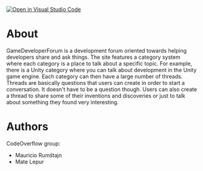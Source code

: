 [![Open in Visual Studio Code](https://classroom.github.com/assets/open-in-vscode-f059dc9a6f8d3a56e377f745f24479a46679e63a5d9fe6f495e02850cd0d8118.svg)](https://classroom.github.com/online_ide?assignment_repo_id=6410894&assignment_repo_type=AssignmentRepo)

# About
GameDeveloperForum is a development forum oriented towards helping developers share and ask things. The site features a category system where each category is a place to talk about a specific topic. For example, there is a Unity category where you can talk about development in the Unity game engine. Each category can then have a large number of threads. Threads are basically questions that users can create in order to start a conversation. It doesn't have to be a question though. Users can also create a thread to share some of their inventions and discoveries or just to talk about something they found very interesting.

# Authors
CodeOverflow group:
- Mauricio Rumštajn
- Mate Lepur